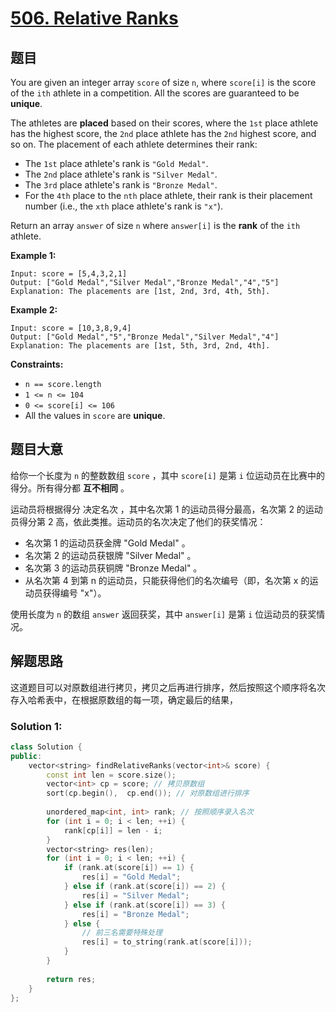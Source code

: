 # [506. Relative Ranks](https://leetcode-cn.com/problems/relative-ranks/)

## 题目

You are given an integer array `score` of size `n`, where `score[i]` is the score of the `ith` athlete in a competition. All the scores are guaranteed to be **unique**.

The athletes are **placed** based on their scores, where the `1st` place athlete has the highest score, the `2nd` place athlete has the `2nd` highest score, and so on. The placement of each athlete determines their rank:

- The `1st` place athlete's rank is `"Gold Medal"`.
- The `2nd` place athlete's rank is `"Silver Medal"`.
- The `3rd` place athlete's rank is `"Bronze Medal"`.
- For the `4th` place to the `nth` place athlete, their rank is their placement number (i.e., the `xth` place athlete's rank is `"x"`).

Return an array `answer` of size `n` where `answer[i]` is the **rank** of the `ith` athlete.

 

**Example 1:**

```
Input: score = [5,4,3,2,1]
Output: ["Gold Medal","Silver Medal","Bronze Medal","4","5"]
Explanation: The placements are [1st, 2nd, 3rd, 4th, 5th].
```

**Example 2:**

```
Input: score = [10,3,8,9,4]
Output: ["Gold Medal","5","Bronze Medal","Silver Medal","4"]
Explanation: The placements are [1st, 5th, 3rd, 2nd, 4th].
```

 

**Constraints:**

- `n == score.length`
- `1 <= n <= 104`
- `0 <= score[i] <= 106`
- All the values in `score` are **unique**.

## 题目大意

给你一个长度为 `n` 的整数数组 `score` ，其中 `score[i]` 是第 `i` 位运动员在比赛中的得分。所有得分都 **互不相同** 。

运动员将根据得分 决定名次 ，其中名次第 1 的运动员得分最高，名次第 2 的运动员得分第 2 高，依此类推。运动员的名次决定了他们的获奖情况：

* 名次第 1 的运动员获金牌 "Gold Medal" 。
* 名次第 2 的运动员获银牌 "Silver Medal" 。
* 名次第 3 的运动员获铜牌 "Bronze Medal" 。
* 从名次第 4 到第 n 的运动员，只能获得他们的名次编号（即，名次第 x 的运动员获得编号 "x"）。

使用长度为 `n` 的数组 `answer` 返回获奖，其中 `answer[i]` 是第 `i` 位运动员的获奖情况。

## 解题思路

这道题目可以对原数组进行拷贝，拷贝之后再进行排序，然后按照这个顺序将名次存入哈希表中，在根据原数组的每一项，确定最后的结果，

### Solution 1:



```c++
class Solution {
public:
    vector<string> findRelativeRanks(vector<int>& score) {
        const int len = score.size();
        vector<int> cp = score; // 拷贝原数组
        sort(cp.begin(),  cp.end()); // 对原数组进行排序
        
        unordered_map<int, int> rank; // 按照顺序录入名次
        for (int i = 0; i < len; ++i) {
            rank[cp[i]] = len - i;
        }
        vector<string> res(len);
        for (int i = 0; i < len; ++i) {
            if (rank.at(score[i]) == 1) {
                res[i] = "Gold Medal";
            } else if (rank.at(score[i]) == 2) {
                res[i] = "Silver Medal";
            } else if (rank.at(score[i]) == 3) {
                res[i] = "Bronze Medal";
            } else {
                // 前三名需要特殊处理
                res[i] = to_string(rank.at(score[i]));
            }
        }
        
        return res;
    }
};
```

